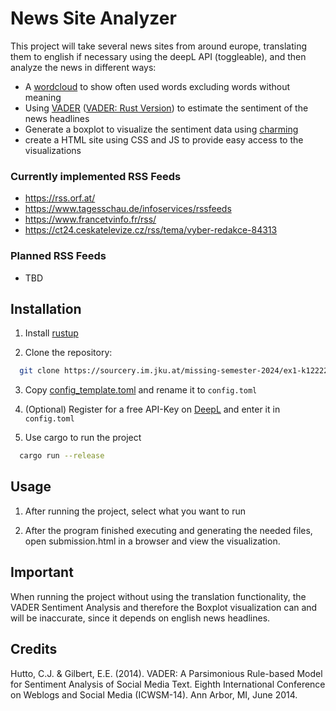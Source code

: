 # News Site Analyzer
This project will take several news sites from around europe, translating them to english if necessary 
using the deepL API (toggleable), and then analyze the news in different ways:
- A [wordcloud](https://crates.io/crates/wordcloud-rs) to show often used words excluding words without meaning
- Using [VADER](https://github.com/cjhutto/vaderSentiment) ([VADER: Rust Version](https://github.com/ckw017/vader-sentiment-rust)) to estimate the sentiment of the news headlines
- Generate a boxplot to visualize the sentiment data using [charming](https://crates.io/crates/charming)
- create a HTML site using CSS and JS to provide easy access to the visualizations

### Currently implemented RSS Feeds

- https://rss.orf.at/
- https://www.tagesschau.de/infoservices/rssfeeds
- https://www.francetvinfo.fr/rss/
- https://ct24.ceskatelevize.cz/rss/tema/vyber-redakce-84313

### Planned RSS Feeds
- TBD

## Installation
1. Install [rustup](https://rustup.rs/)


2. Clone the repository:
```bash
  git clone https://sourcery.im.jku.at/missing-semester-2024/ex1-k12222898.git
```


3. Copy [config_template.toml](config_template.toml) and rename it to ``config.toml``


4. (Optional) Register for a free API-Key on [DeepL](https://www.deepl.com/de/pro-api) and enter it in ``config.toml``


5. Use cargo to run the project
```bash
  cargo run --release
```

## Usage
1. After running the project, select what you want to run


2. After the program finished executing and generating the needed files, open submission.html in a browser and view the visualization.


## Important
When running the project without using the translation functionality, the VADER Sentiment Analysis and therefore the Boxplot visualization can and will be inaccurate, since it depends on english news headlines.

## Credits
Hutto, C.J. & Gilbert, E.E. (2014). VADER: A Parsimonious Rule-based Model for Sentiment Analysis of Social Media Text. Eighth International Conference on Weblogs and Social Media (ICWSM-14). Ann Arbor, MI, June 2014.